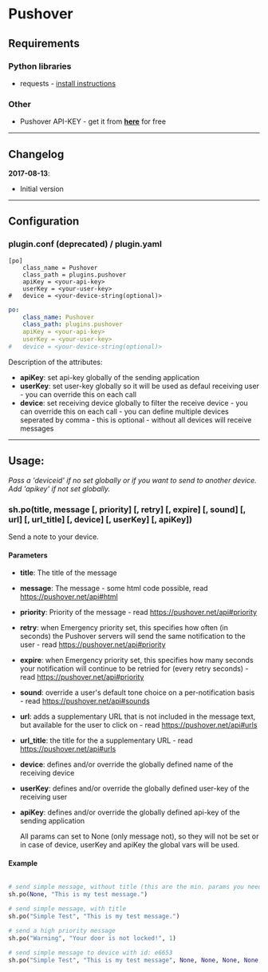 # Pushover  
  
## Requirements  

### Python libraries  
* requests - [install instructions](http://docs.python-requests.org/en/latest/user/install/#install "http://docs.python-requests.org/en/latest/user/install/#install")
  
### Other  
* Pushover API-KEY - get it from [__here__](https://pushover.net/apps/ "https://pushover.net/apps/") for free  
  
---
## Changelog

__2017-08-13__:

* Initial version
  
---
## Configuration  
  
### plugin.conf (deprecated) / plugin.yaml
  
```
[po]
    class_name = Pushover
    class_path = plugins.pushover
    apiKey = <your-api-key>
    userKey = <your-user-key>
#   device = <your-device-string(optional)>
```

```yaml
po:
    class_name: Pushover
    class_path: plugins.pushover
    apiKey = <your-api-key>
    userKey = <your-user-key>
#   device = <your-device-string(optional)>
```

Description of the attributes:
  
* __apiKey__: set api-key globally of the sending application
* __userKey__: set user-key globally so it will be used as defaul receiving user - you can override this on each call
* __device__: set receiving device globally to filter the receive device - you can override this on each call - you can define multiple devices seperated by comma - this is optional - without all devices will receive messages
  
---    
## Usage:
  
*Pass a 'deviceid' if no set globally or if you want to send to another device.*
*Add 'apikey' if not set globally.*
  
### sh.po(title, message [, priority] [, retry] [, expire] [, sound] [, url] [, url_title] [, device] [, userKey] [, apiKey])
Send a note to your device.  
  
#### Parameters  
* __title__: The title of the message
* __message__:  The message - some html code possible, read https://pushover.net/api#html
* __priority__: Priority of the message - read https://pushover.net/api#priority
* __retry__: when Emergency priority set, this specifies how often (in seconds) the Pushover servers will send the same notification to the user - read https://pushover.net/api#priority
* __expire__: when Emergency priority set, this specifies how many seconds your notification will continue to be retried for (every retry seconds) - read https://pushover.net/api#priority
* __sound__: override a user's default tone choice on a per-notification basis - read https://pushover.net/api#sounds
* __url__: adds a supplementary URL that is not included in the message text, but available for the user to click on - read https://pushover.net/api#urls
* __url_title__: the title for the a supplementary URL - read https://pushover.net/api#urls
* __device__: defines and/or override the globally defined name of the receiving device
* __userKey__: defines and/or override the globally defined user-key of the receiving user
* __apiKey__: defines and/or override the globally defined api-key of the sending application

  All params can set to None (only message not), so they will not be set or in case of device, userKey and apiKey the global vars will be used.
  
#### Example
```python

# send simple message, without title (this are the min. params you need, if you defined userKey and apiKey globally)
sh.po(None, "This is my test message.")

# send simple message, with title
sh.po("Simple Test", "This is my test message.")

# send a high priority message
sh.po("Warning", "Your door is not locked!", 1)

# send simple message to device with id: e6653
sh.po("Simple Test", "This is my test message", None, None, None, None, None, None, "e6653")

```
